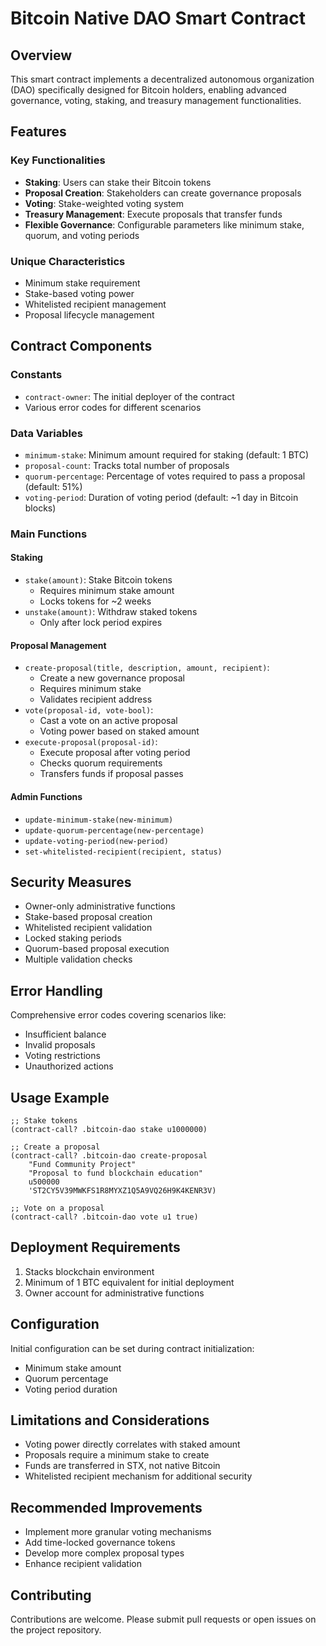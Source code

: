 # Bitcoin Native DAO Smart Contract

## Overview

This smart contract implements a decentralized autonomous organization (DAO) specifically designed for Bitcoin holders, enabling advanced governance, voting, staking, and treasury management functionalities.

## Features

### Key Functionalities

- **Staking**: Users can stake their Bitcoin tokens
- **Proposal Creation**: Stakeholders can create governance proposals
- **Voting**: Stake-weighted voting system
- **Treasury Management**: Execute proposals that transfer funds
- **Flexible Governance**: Configurable parameters like minimum stake, quorum, and voting periods

### Unique Characteristics

- Minimum stake requirement
- Stake-based voting power
- Whitelisted recipient management
- Proposal lifecycle management

## Contract Components

### Constants

- `contract-owner`: The initial deployer of the contract
- Various error codes for different scenarios

### Data Variables

- `minimum-stake`: Minimum amount required for staking (default: 1 BTC)
- `proposal-count`: Tracks total number of proposals
- `quorum-percentage`: Percentage of votes required to pass a proposal (default: 51%)
- `voting-period`: Duration of voting period (default: ~1 day in Bitcoin blocks)

### Main Functions

#### Staking

- `stake(amount)`: Stake Bitcoin tokens
  - Requires minimum stake amount
  - Locks tokens for ~2 weeks
- `unstake(amount)`: Withdraw staked tokens
  - Only after lock period expires

#### Proposal Management

- `create-proposal(title, description, amount, recipient)`:
  - Create a new governance proposal
  - Requires minimum stake
  - Validates recipient address
- `vote(proposal-id, vote-bool)`:
  - Cast a vote on an active proposal
  - Voting power based on staked amount
- `execute-proposal(proposal-id)`:
  - Execute proposal after voting period
  - Checks quorum requirements
  - Transfers funds if proposal passes

#### Admin Functions

- `update-minimum-stake(new-minimum)`
- `update-quorum-percentage(new-percentage)`
- `update-voting-period(new-period)`
- `set-whitelisted-recipient(recipient, status)`

## Security Measures

- Owner-only administrative functions
- Stake-based proposal creation
- Whitelisted recipient validation
- Locked staking periods
- Quorum-based proposal execution
- Multiple validation checks

## Error Handling

Comprehensive error codes covering scenarios like:

- Insufficient balance
- Invalid proposals
- Voting restrictions
- Unauthorized actions

## Usage Example

```clarity
;; Stake tokens
(contract-call? .bitcoin-dao stake u1000000)

;; Create a proposal
(contract-call? .bitcoin-dao create-proposal
    "Fund Community Project"
    "Proposal to fund blockchain education"
    u500000
    'ST2CY5V39MWKFS1R8MYXZ1Q5A9VQ26H9K4KENR3V)

;; Vote on a proposal
(contract-call? .bitcoin-dao vote u1 true)
```

## Deployment Requirements

1. Stacks blockchain environment
2. Minimum of 1 BTC equivalent for initial deployment
3. Owner account for administrative functions

## Configuration

Initial configuration can be set during contract initialization:

- Minimum stake amount
- Quorum percentage
- Voting period duration

## Limitations and Considerations

- Voting power directly correlates with staked amount
- Proposals require a minimum stake to create
- Funds are transferred in STX, not native Bitcoin
- Whitelisted recipient mechanism for additional security

## Recommended Improvements

- Implement more granular voting mechanisms
- Add time-locked governance tokens
- Develop more complex proposal types
- Enhance recipient validation

## Contributing

Contributions are welcome. Please submit pull requests or open issues on the project repository.
